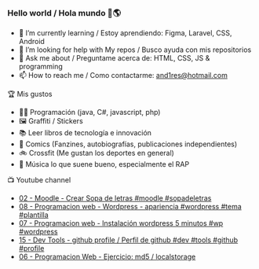 ### Hello world / Hola mundo 👋🌎

<!--
**xaca/xaca** is a ✨ _special_ ✨ repository because its `README.md` (this file) appears on your GitHub profile.

Here are some ideas to get you started:
-->

- 🌱 I’m currently learning / Estoy aprendiendo: Figma, Laravel, CSS, Android
- 🤔 I’m looking for help with My repos / Busco ayuda con mis repositorios
- 💬 Ask me about / Preguntame acerca de: HTML, CSS, JS & programming 
- 📫 How to reach me / Como contactarme: and1res@hotmail.com

🏆 Mis gustos
- 👨‍💻 Programación (java, C#, javascript, php)
- 🖼️ Graffiti / Stickers
- 📚 Leer libros de tecnología e innovación
- 💢 Comics (Fanzines, autobiografías, publicaciones independientes)
- 🚲 Crossfit (Me gustan los deportes en general)
- 🎤 Música lo que suene bueno, especialmente el RAP
<!--
📝 Frases
- "I only smile in the dark, I only smile when it's complicated" Raybiez
- "De lo que ves créete la mitad de lo que no ves no te creas nada" Kase O
-->
📺 Youtube channel
<!-- BLOG-POST-LIST:START -->
- [02 - Moodle - Crear Sopa de letras #moodle #sopadeletras](https://www.youtube.com/watch?v=-bMVBth89aI)
- [08 - Programacion web - Wordpress - apariencia #wordpress #tema #plantilla](https://www.youtube.com/watch?v=dc2o-cMS9mk)
- [07 - Programacion web - Instalación wordpress 5 minutos #wp #wordpress](https://www.youtube.com/watch?v=jQ27WRJFdFw)
- [15 - Dev Tools - github profile / Perfil de github #dev #tools #github #profile](https://www.youtube.com/watch?v=cGLtoha-ZtM)
- [06 - Programacion Web - Ejercicio: md5 / localstorage](https://www.youtube.com/watch?v=pnRq-SXEBSU)
<!-- BLOG-POST-LIST:END -->
